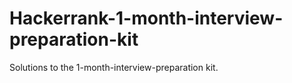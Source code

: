 # Hackerrank-1-month-interview-preparation-kit

Solutions to the 1-month-interview-preparation kit.
